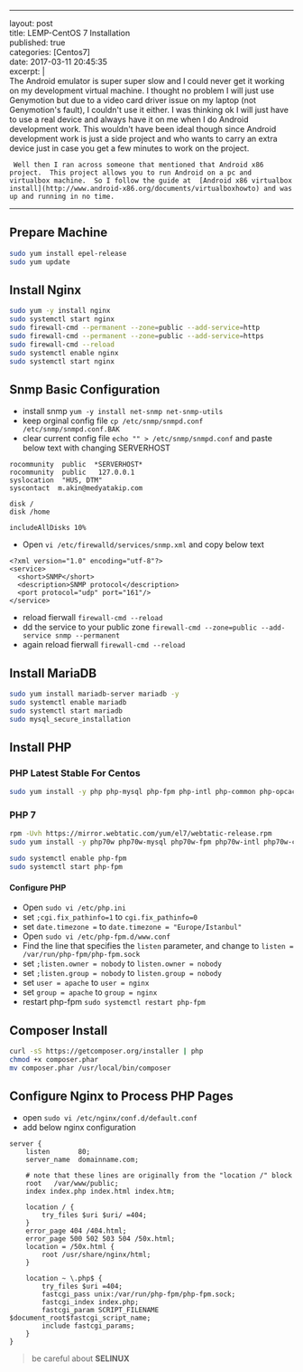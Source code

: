 ----		
 layout: post		
 title: LEMP-CentOS 7 Installation		
 published: true		
 categories: [Centos7]		
 date: 2017-03-11 20:45:35		
 excerpt: | 		
     The Android emulator is super super slow and I could never get it working on my development virtual machine.  I thought no problem I will just use Genymotion but due to a video card driver issue on my laptop (not Genymotion's fault), I couldn't use it either.  I was thinking ok I will just have to use a real device and always have it on me when I do Android development work.  This wouldn't have been ideal though since Android development work is just a side project and who wants to carry an extra device just in case you get a few minutes to work on the project.		
     		
     Well then I ran across someone that mentioned that Android x86 project.  This project allows you to run Android on a pc and virtualbox machine.  So I follow the guide at  [Android x86 virtualbox install](http://www.android-x86.org/documents/virtualboxhowto) and was up and running in no time.  		
 ----		
 
 ## Prepare Machine
 
 ```sh
 sudo yum install epel-release
 sudo yum update
 ```
 
 ## Install Nginx
 
 ```sh
 sudo yum -y install nginx
 sudo systemctl start nginx
 sudo firewall-cmd --permanent --zone=public --add-service=http 
 sudo firewall-cmd --permanent --zone=public --add-service=https
 sudo firewall-cmd --reload
 sudo systemctl enable nginx
 sudo systemctl start nginx
 ```
 
 ## Snmp Basic Configuration 
 - install snmp `yum -y install net-snmp net-snmp-utils`
 - keep orginal config file `cp /etc/snmp/snmpd.conf /etc/snmp/snmpd.conf.BAK`
 - clear current config file `echo "" > /etc/snmp/snmpd.conf` and paste below text with changing SERVERHOST
 ```
 rocommunity  public  *SERVERHOST*
 rocommunity  public   127.0.0.1
 syslocation  "HUS, DTM"
 syscontact  m.akin@medyatakip.com
 
 disk /
 disk /home
 
 includeAllDisks 10%
 ```
 
 - Open `vi /etc/firewalld/services/snmp.xml` and copy below text
 ```
 <?xml version="1.0" encoding="utf-8"?>
 <service>
   <short>SNMP</short>
   <description>SNMP protocol</description>
   <port protocol="udp" port="161"/>
 </service>
 ```
 - reload fierwall  `firewall-cmd --reload`
 - dd the service to your public zone `firewall-cmd --zone=public --add-service snmp --permanent`
 - again reload fierwall `firewall-cmd --reload`
 
 
 
 
 ## Install MariaDB
 
 ```sh
 sudo yum install mariadb-server mariadb -y
 sudo systemctl enable mariadb
 sudo systemctl start mariadb
 sudo mysql_secure_installation
 ```
 
 ## Install PHP
 ### PHP Latest Stable For Centos
 ```sh
 sudo yum install -y php php-mysql php-fpm php-intl php-common php-opcache php-dom php-mcrypt
 ```
 ### PHP 7 
 ```sh
 rpm -Uvh https://mirror.webtatic.com/yum/el7/webtatic-release.rpm
 sudo yum install -y php70w php70w-mysql php70w-fpm php70w-intl php70w-common php70w-opcache php70w-dom php70w-mcrypt
 ```
 
 ```sh
 sudo systemctl enable php-fpm
 sudo systemctl start php-fpm
 ```
 
 #### Configure PHP
 - Open `sudo vi /etc/php.ini`
 - set `;cgi.fix_pathinfo=1` to `cgi.fix_pathinfo=0`
 - set `date.timezone =` to `date.timezone = "Europe/Istanbul"`
 - Open `sudo vi /etc/php-fpm.d/www.conf`
 - Find the line that specifies the `listen` parameter, and change to `listen = /var/run/php-fpm/php-fpm.sock`
 - set `;listen.owner = nobody` to `listen.owner = nobody`
 - set `;listen.group = nobody` to `listen.group = nobody`
 - set `user = apache` to `user = nginx`
 - set `group = apache` to `group = nginx`
 - restart php-fpm `sudo systemctl restart php-fpm`
 
 ## Composer Install
 
 ```sh
 curl -sS https://getcomposer.org/installer | php
 chmod +x composer.phar
 mv composer.phar /usr/local/bin/composer
 ```
 
 ## Configure Nginx to Process PHP Pages 
 - open `sudo vi /etc/nginx/conf.d/default.conf`
 - add below nginx configuration
 
 ```
 server {
     listen       80;
     server_name  domainname.com;
 
     # note that these lines are originally from the "location /" block
     root   /var/www/public;
     index index.php index.html index.htm;
 
     location / {
         try_files $uri $uri/ =404;
     }
     error_page 404 /404.html;
     error_page 500 502 503 504 /50x.html;
     location = /50x.html {
         root /usr/share/nginx/html;
     }
 
     location ~ \.php$ {
         try_files $uri =404;
         fastcgi_pass unix:/var/run/php-fpm/php-fpm.sock;
         fastcgi_index index.php;
         fastcgi_param SCRIPT_FILENAME $document_root$fastcgi_script_name;
         include fastcgi_params;
     }
 }
 ```
 
 > be careful about **SELINUX**